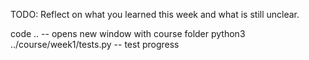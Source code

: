TODO: Reflect on what you learned this week and what is still unclear.

code ..                              -- opens new window with course folder
python3 ../course/week1/tests.py     -- test progress